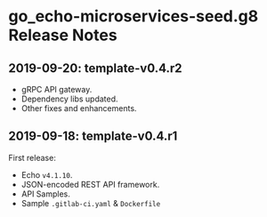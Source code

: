 # go_echo-microservices-seed.g8 Release Notes

## 2019-09-20: template-v0.4.r2

- gRPC API gateway.
- Dependency libs updated.
- Other fixes and enhancements.


## 2019-09-18: template-v0.4.r1

First release:

- Echo `v4.1.10`.
- JSON-encoded REST API framework.
- API Samples.
- Sample `.gitlab-ci.yaml` & `Dockerfile`
